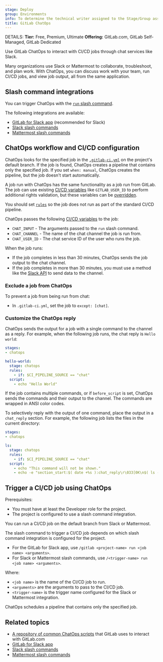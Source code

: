 ```yaml
---
stage: Deploy
group: Environments
info: To determine the technical writer assigned to the Stage/Group associated with this page, see https://handbook.gitlab.com/handbook/product/ux/technical-writing/#assignments
title: GitLab ChatOps
---
```


DETAILS:
**Tier:** Free, Premium, Ultimate
**Offering:** GitLab.com, GitLab Self-Managed, GitLab Dedicated

Use GitLab ChatOps to interact with CI/CD jobs through chat services
like Slack.

Many organizations use Slack or Mattermost to collaborate, troubleshoot, and plan work. With ChatOps,
you can discuss work with your team, run CI/CD jobs, and view job output, all from the same
application.

## Slash command integrations

You can trigger ChatOps with the [`run` slash command](../../user/project/integrations/gitlab_slack_application.md#slash-commands).

The following integrations are available:

- [GitLab for Slack app](../../user/project/integrations/gitlab_slack_application.md) (recommended for Slack)
- [Slack slash commands](../../user/project/integrations/slack_slash_commands.md)
- [Mattermost slash commands](../../user/project/integrations/mattermost_slash_commands.md)

## ChatOps workflow and CI/CD configuration

ChatOps looks for the specified job in the
[`.gitlab-ci.yml`](../yaml/_index.md) on the project's default
branch. If the job is found, ChatOps creates a pipeline that contains
only the specified job. If you set `when: manual`, ChatOps creates the
pipeline, but the job doesn't start automatically.

A job run with ChatOps has the same functionality as a job run from
GitLab. The job can use existing [CI/CD variables](../variables/_index.md#predefined-cicd-variables) like
`GITLAB_USER_ID` to perform additional rights validation, but these
variables can be [overridden](../variables/_index.md#cicd-variable-precedence).

You should set [`rules`](../yaml/_index.md#rules) so the job does not
run as part of the standard CI/CD pipeline.

ChatOps passes the following [CI/CD variables](../variables/_index.md#predefined-cicd-variables)
to the job:

- `CHAT_INPUT` - The arguments passed to the `run` slash command.
- `CHAT_CHANNEL` - The name of the chat channel the job is run from.
- `CHAT_USER_ID` - The chat service ID of the user who runs the job.

When the job runs:

- If the job completes in less than 30 minutes, ChatOps sends the job output to the chat channel.
- If the job completes in more than 30 minutes, you must use a method like the
  [Slack API](https://api.slack.com/) to send data to the channel.

### Exclude a job from ChatOps

To prevent a job from being run from chat:

- In `.gitlab-ci.yml`, set the job to `except: [chat]`.

### Customize the ChatOps reply

ChatOps sends the output for a job with a single command to the
channel as a reply. For example, when the following job runs,
the chat reply is `Hello world`:

```yaml
stages:
- chatops

hello-world:
  stage: chatops
  rules:
    - if: $CI_PIPELINE_SOURCE == "chat"
  script:
    - echo "Hello World"
```

If the job contains multiple commands, or if `before_script` is set, ChatOps sends the commands
and their output to the channel. The commands are wrapped in ANSI color codes.

To selectively reply with the output of one command, place the output
in a `chat_reply` section. For example, the following job lists the
files in the current directory:

```yaml
stages:
- chatops

ls:
  stage: chatops
  rules:
    - if: $CI_PIPELINE_SOURCE == "chat"
  script:
    - echo "This command will not be shown."
    - echo -e "section_start:$( date +%s ):chat_reply\r\033[0K\n$( ls -la )\nsection_end:$( date +%s ):chat_reply\r\033[0K"
```

## Trigger a CI/CD job using ChatOps

Prerequisites:

- You must have at least the Developer role for the project.
- The project is configured to use a slash command integration.

You can run a CI/CD job on the default branch from Slack or Mattermost.

The slash command to trigger a CI/CD job depends on which slash command integration
is configured for the project.

- For the GitLab for Slack app, use `/gitlab <project-name> run <job name> <arguments>`.
- For Slack or Mattermost slash commands, use `/<trigger-name> run <job name> <arguments>`.

Where:

- `<job name>` is the name of the CI/CD job to run.
- `<arguments>` are the arguments to pass to the CI/CD job.
- `<trigger-name>` is the trigger name configured for the Slack or Mattermost integration.

ChatOps schedules a pipeline that contains only the specified job.

## Related topics

- [A repository of common ChatOps scripts](https://gitlab.com/gitlab-com/chatops)
  that GitLab uses to interact with GitLab.com
- [GitLab for Slack app](../../user/project/integrations/gitlab_slack_application.md)
- [Slack slash commands](../../user/project/integrations/slack_slash_commands.md)
- [Mattermost slash commands](../../user/project/integrations/mattermost_slash_commands.md)
